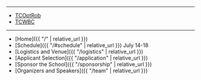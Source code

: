 ***

* <a href = "https://tcoptrob.org">TCOptRob <i aria-hidden="true" class="fas fa-external-link-alt"></i></a>
* <a href = "https://ieeewbc.org">TCWBC <i aria-hidden="true" class="fas fa-external-link-alt"></i></a>

***

* [Home]({{ "/" | relative_url }})
* [Schedule]({{ "/#schedule" | relative_url }})
July 14-18
* [Logistics and Venue]({{ "/logistics" | relative_url }})
* [Applicant Selection]({{ "/application" | relative_url }})
* [Sponsor the School]({{ "/sponsorship" | relative_url }})
* [Organizers and Speakers]({{ "/team" | relative_url }})